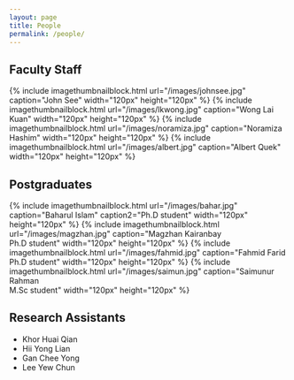 ```yaml
---
layout: page
title: People
permalink: /people/
---
```


## Faculty Staff

{% include imagethumbnailblock.html url="/images/johnsee.jpg" caption="John See" width="120px" height="120px"  %}
{% include imagethumbnailblock.html url="/images/lkwong.jpg" caption="Wong Lai Kuan" width="120px" height="120px"  %}
{% include imagethumbnailblock.html url="/images/noramiza.jpg" caption="Noramiza Hashim" width="120px" height="120px"  %}
{% include imagethumbnailblock.html url="/images/albert.jpg" caption="Albert Quek" width="120px" height="120px"  %}

## Postgraduates
{% include imagethumbnailblock.html url="/images/bahar.jpg" caption="Baharul Islam" caption2="Ph.D student" width="120px" height="120px"  %}
{% include imagethumbnailblock.html url="/images/magzhan.jpg" caption="Magzhan Kairanbay<br>Ph.D student" width="120px" height="120px"  %}
{% include imagethumbnailblock.html url="/images/fahmid.jpg" caption="Fahmid Farid<br>Ph.D student" width="120px" height="120px"  %}
{% include imagethumbnailblock.html url="/images/saimun.jpg" caption="Saimunur Rahman<br>M.Sc student" width="120px" height="120px"  %}

## Research Assistants 
* Khor Huai Qian
* Hii Yong Lian
* Gan Chee Yong
* Lee Yew Chun

